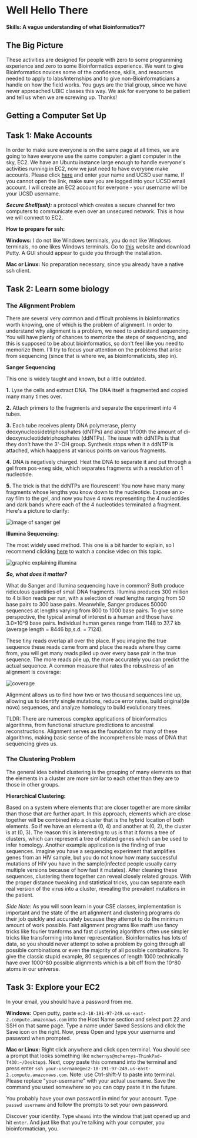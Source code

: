 # Well Hello There

#### Skills: A vague understanding of what Bioinformatics?? 

## The Big Picture

These activities are designed for people with zero to some programming experience and zero to some Bioinformatics experience. We want to give Bioinformatics novices some of the confidence, skills, and resources needed to apply to labs/internships and to give non-Bioinformaticians a handle on how the field works. You guys are the trial group, since we have never approached UBIC classes this way. We ask for everyone to be patient and tell us when we are screwing up. Thanks! 

## Getting a Computer Set Up

## Task 1: Make Accounts

In order to make sure everyone is on the same page at all times, we are going to have everyone use the same computer: a giant computer in the sky, EC2. We have an Ubuntu instance large enough to handle everyone's activities running in EC2, now we just need to have everyone make accounts. Please click [here](https://docs.google.com/spreadsheets/d/1M4S22RieI7GnJqGJZo_4flSU3FzP7ypCqrNSjZ-rf9w/edit?usp=sharing) and enter your name and UCSD user name. If you cannot open the link, make sure you are logged into your UCSD email account. I will create an EC2 account for everyone - your username will be your UCSD username. 

***Secure Shell(ssh):*** a protocol which creates a secure channel for two computers to communicate even over an unsecured network. This is how we will connect to EC2. 

**How to prepare for ssh:**

**Windows:** I do not like Windows terminals, you do not like Windows terminals, no one likes Windows terminals. Go to [this](https://www.chiark.greenend.org.uk/~sgtatham/putty/latest.html) website and download Putty. A GUI should appear to guide you through the installation. 

**Mac or Linux:** No preparation necessary, since you already have a native ssh client. 

## Task 2: Learn some biology

### The Alignment Problem

There are several very common and difficult problems in bioinformatics worth knowing, one of which is the problem of alignment. In order to understand why alignment is a problem, we need to undestand sequencing. You will have plenty of chances to memorize the steps of sequencing, and this is supposed to be about bioinformatics, so don't feel like you need to memorize them. I'll try to focus your attention on the problems that arise from sequencing (since that is where we, as bioinformaticists, step in). 

**Sanger Sequencing** 

This one is widely taught and known, but a little outdated. 

**1.** Lyse the cells and extract DNA. The DNA itself is fragmented and copied many many times over. 

**2.** Attach primers to the fragments and separate the experiment into 4 tubes. 

**3.** Each tube receives plenty DNA polymerase, plenty deoxynucleosidetriphosphates (dNTPs) and about 1/100th the amount of di-deoxynucleotidetriphosphates (ddNTPs). The issue with ddNTPs is that they don't have the 3'-OH group. Synthesis stops when it a ddNTP is attached, which haappens at various points on various fragments. 

**4.** DNA is negatively charged. Heat the DNA to separate it and put through a gel from pos->neg side, which separates fragments with a resolution of 1 nucleotide. 

**5.** The trick is that the ddNTPs are flourescent! You now have many many fragments whose lengths you know down to the nucleotide. Expose an x-ray film to the gel, and now you have 4 rows representing the 4 nucleotides and dark bands where each of the 4 nucleotides terminated a fragment. Here's a picture to clarify: 

![image of sanger gel](https://upload.wikimedia.org/wikipedia/commons/c/cb/Sequencing.jpg)

**Illumina Sequencing:** 

The most widely used method. This one is a bit harder to explain, so I recommend clicking [here](https://www.youtube.com/watch?v=fCd6B5HRaZ8) to watch a concise video on this topic. 

![graphic explaining illumina](http://www.3402bioinformaticsgroup.com/wp-content/uploads/2016/07/NGS.png)

***So, what does it matter?***

What do Sanger and Illumina sequencing have in common? Both produce ridiculous quantities of small DNA fragments. Illumina produces  300 million to 4 billion reads per run, with a selection of read lengths ranging from 50 base pairs to 300 base pairs. Meanwhile, Sanger produces 50000 sequences at lengths varying from 800 to 1000 base pairs. To give some perspective, the typical animal of interest is a human and those have 3.0×10^9 base pairs. Individual human genes range from 1148 to 37.7 kb (average length = 8446 bp,s.d. = 7124). 

These tiny reads overlap all over the place. If you imagine the true sequence these reads came from and place the reads where they came from, you will get many reads piled up over every base pair in the true sequence. The more reads pile up, the more accurately you can predict the actual sequence. A common measure that rates the robustness of an alignment is coverage:

![coverage](https://slideplayer.com/slide/5083621/16/images/4/Definition+of+Coverage.jpg)

Alignment allows us to find how two or two thousand sequences line up, allowing us to identify single mutations, reduce error rates, build original(de novo) sequences, and analyze homology to build evolutionary trees. 

TLDR: There are numerous complex applications of bioinformatics algorithms, from functional structure predictions to ancestral reconstructions. Alignment serves as the foundation for many of these algorithms, making basic sense of the incomprehensible mass of DNA that sequencing gives us. 

### The Clustering Problem 

The general idea behind clustering is the grouping of many elements so that the elements in a cluster are more similar to each other than they are to those in other groups. 

**Hierarchical Clustering:** 

Based on a system where elements that are closer together are more similar than those that are further apart. In this approach, elements which are close together will be combined into a cluster that is the hybrid location of both elements. So if we have an element a (0, 4) and another at (0, 2), the cluster is at (0, 3). The reason this is interesting to us is that it forms a tree of clusters, which can represent a tree of related genes which can be used to infer homology. Another example application is the finding of true sequences. Imagine you have a sequencing experiment that amplifies genes from an HIV sample, but you do not know how many successful mutations of HIV you have in the sample(infected people usually carry multiple versions because of how fast it mutates). After cleaning these sequences, clustering them together can reveal closely related groups. With the proper distance tweaking and statistical tricks, you can separate each real version of the virus into a cluster, revealing the prevalent mutations in the patient.

*Side Note:* As you will soon learn in your CSE classes, implementation is important and the state of the art alignment and clustering programs do their job quickly and accurately because they attempt to do the minimum amount of work possible. Fast alignment programs like mafft use fancy tricks like fourier tranforms and fast clustering algorithms often use simpler tricks like transforming into kmer representation. Bioinformatics has lots of data, so you should never attempt to solve a problem by going through all possible combinations or even the majority of all possible combinations. To give the classic stupid example, 80 sequences of length 1000 technically have over 1000^80 possible alignments which is a bit off from the 10^80 atoms in our universe. 

## Task 3: Explore your EC2

In your email, you should have a password from me. 

**Windows:** Open putty, paste ```ec2-18-191-97-249.us-east-2.compute.amazonaws.com``` into the Host Name section and select port 22 and SSH on that same page. Type a name under Saved Sessions and click the Save icon on the right. Now, press Open and type your username and password when prompted. 

**Mac or Linux:** Right click anywhere and click open terminal. You should see a prompt that looks something like  ```mchernys@mchernys-ThinkPad-T430:~/Desktop$```. Next, copy paste this command into the terminal and press enter ```ssh your-username@ec2-18-191-97-249.us-east-2.compute.amazonaws.com```. Note: use Ctrl-shift-V to paste into terminal. Please replace "your-username" with your actual username. Save the command you used somewhere so you can copy paste it in the future. 

You probably have your own password in mind for your account. Type ```passwd username``` and follow the prompts to set your own password. 

Discover your identity. Type `whoami` into the window that just opened up and hit `enter`. And just like that you're talking
with your computer, you bioinformatician, you.

